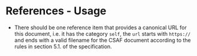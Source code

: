 # References - Usage

* There should be one reference item that provides a canonical URL for this document, i.e. it has the category `self`,
  the `url` starts with `https://` and ends with a valid filename for the CSAF document according to the rules in
  section 5.1. of the specification.
